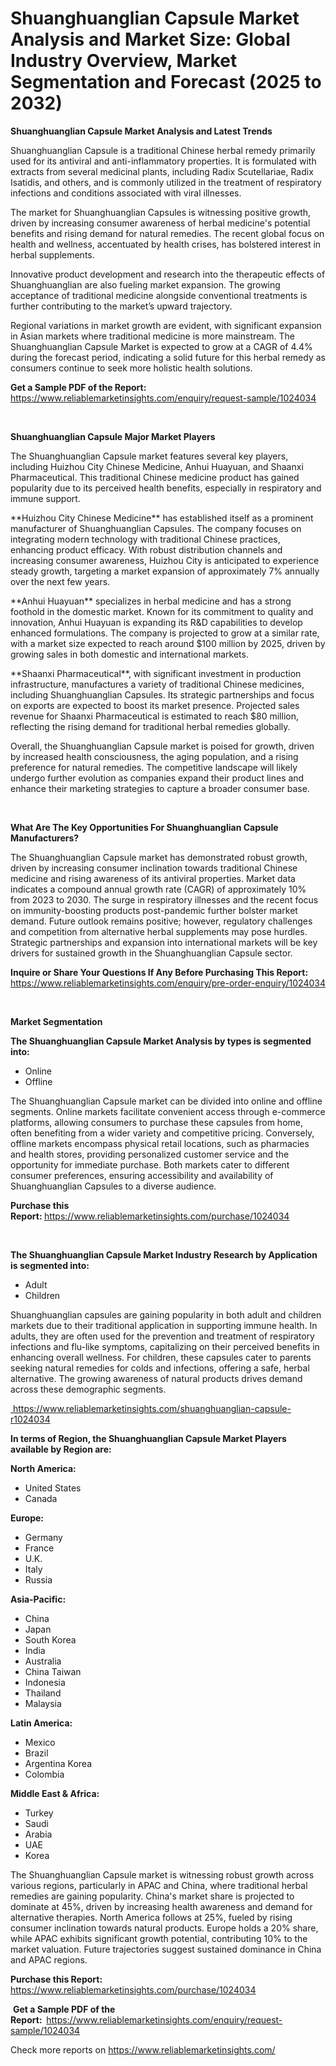 <p><h1>Shuanghuanglian Capsule Market Analysis and Market Size: Global Industry Overview, Market Segmentation and Forecast (2025 to 2032)</h1></p><p><strong>Shuanghuanglian Capsule Market Analysis and Latest Trends</strong></p>
<p><p>Shuanghuanglian Capsule is a traditional Chinese herbal remedy primarily used for its antiviral and anti-inflammatory properties. It is formulated with extracts from several medicinal plants, including Radix Scutellariae, Radix Isatidis, and others, and is commonly utilized in the treatment of respiratory infections and conditions associated with viral illnesses. </p><p>The market for Shuanghuanglian Capsules is witnessing positive growth, driven by increasing consumer awareness of herbal medicine's potential benefits and rising demand for natural remedies. The recent global focus on health and wellness, accentuated by health crises, has bolstered interest in herbal supplements. </p><p>Innovative product development and research into the therapeutic effects of Shuanghuanglian are also fueling market expansion. The growing acceptance of traditional medicine alongside conventional treatments is further contributing to the market’s upward trajectory. </p><p>Regional variations in market growth are evident, with significant expansion in Asian markets where traditional medicine is more mainstream. The Shuanghuanglian Capsule Market is expected to grow at a CAGR of 4.4% during the forecast period, indicating a solid future for this herbal remedy as consumers continue to seek more holistic health solutions.</p></p>
<p><strong>Get a Sample PDF of the Report:&nbsp;</strong> <a href="https://www.reliablemarketinsights.com/enquiry/request-sample/1024034?utm_campaign=3036&utm_medium=2&utm_source=Github&utm_content=ia&utm_term=07032025&utm_id=shuanghuanglian-capsule">https://www.reliablemarketinsights.com/enquiry/request-sample/1024034</a></p>
<p>&nbsp;</p>
<p><strong>Shuanghuanglian Capsule Major Market Players</strong></p>
<p><p>The Shuanghuanglian Capsule market features several key players, including Huizhou City Chinese Medicine, Anhui Huayuan, and Shaanxi Pharmaceutical. This traditional Chinese medicine product has gained popularity due to its perceived health benefits, especially in respiratory and immune support.</p><p>**Huizhou City Chinese Medicine** has established itself as a prominent manufacturer of Shuanghuanglian Capsules. The company focuses on integrating modern technology with traditional Chinese practices, enhancing product efficacy. With robust distribution channels and increasing consumer awareness, Huizhou City is anticipated to experience steady growth, targeting a market expansion of approximately 7% annually over the next few years.</p><p>**Anhui Huayuan** specializes in herbal medicine and has a strong foothold in the domestic market. Known for its commitment to quality and innovation, Anhui Huayuan is expanding its R&D capabilities to develop enhanced formulations. The company is projected to grow at a similar rate, with a market size expected to reach around $100 million by 2025, driven by growing sales in both domestic and international markets.</p><p>**Shaanxi Pharmaceutical**, with significant investment in production infrastructure, manufactures a variety of traditional Chinese medicines, including Shuanghuanglian Capsules. Its strategic partnerships and focus on exports are expected to boost its market presence. Projected sales revenue for Shaanxi Pharmaceutical is estimated to reach $80 million, reflecting the rising demand for traditional herbal remedies globally.</p><p>Overall, the Shuanghuanglian Capsule market is poised for growth, driven by increased health consciousness, the aging population, and a rising preference for natural remedies. The competitive landscape will likely undergo further evolution as companies expand their product lines and enhance their marketing strategies to capture a broader consumer base.</p></p>
<p>&nbsp;</p>
<p><strong>What Are The Key Opportunities For Shuanghuanglian Capsule Manufacturers?</strong></p>
<p><p>The Shuanghuanglian Capsule market has demonstrated robust growth, driven by increasing consumer inclination towards traditional Chinese medicine and rising awareness of its antiviral properties. Market data indicates a compound annual growth rate (CAGR) of approximately 10% from 2023 to 2030. The surge in respiratory illnesses and the recent focus on immunity-boosting products post-pandemic further bolster market demand. Future outlook remains positive; however, regulatory challenges and competition from alternative herbal supplements may pose hurdles. Strategic partnerships and expansion into international markets will be key drivers for sustained growth in the Shuanghuanglian Capsule sector.</p></p>
<p><strong>Inquire or Share Your Questions If Any Before Purchasing This Report:</strong> <a href="https://www.reliablemarketinsights.com/enquiry/pre-order-enquiry/1024034?utm_campaign=3036&utm_medium=2&utm_source=Github&utm_content=ia&utm_term=07032025&utm_id=shuanghuanglian-capsule">https://www.reliablemarketinsights.com/enquiry/pre-order-enquiry/1024034</a></p>
<p>&nbsp;</p>
<p><strong>Market Segmentation</strong></p>
<p><strong>The Shuanghuanglian Capsule Market Analysis by types is segmented into:</strong></p>
<p><ul><li>Online</li><li>Offline</li></ul></p>
<p><p>The Shuanghuanglian Capsule market can be divided into online and offline segments. Online markets facilitate convenient access through e-commerce platforms, allowing consumers to purchase these capsules from home, often benefiting from a wider variety and competitive pricing. Conversely, offline markets encompass physical retail locations, such as pharmacies and health stores, providing personalized customer service and the opportunity for immediate purchase. Both markets cater to different consumer preferences, ensuring accessibility and availability of Shuanghuanglian Capsules to a diverse audience.</p></p>
<p><strong>Purchase this Report:&nbsp;</strong><a href="https://www.reliablemarketinsights.com/purchase/1024034?utm_campaign=3036&utm_medium=2&utm_source=Github&utm_content=ia&utm_term=07032025&utm_id=shuanghuanglian-capsule">https://www.reliablemarketinsights.com/purchase/1024034</a></p>
<p>&nbsp;</p>
<p><strong>The Shuanghuanglian Capsule Market Industry Research by Application is segmented into:</strong></p>
<p><ul><li>Adult</li><li>Children</li></ul></p>
<p><p>Shuanghuanglian capsules are gaining popularity in both adult and children markets due to their traditional application in supporting immune health. In adults, they are often used for the prevention and treatment of respiratory infections and flu-like symptoms, capitalizing on their perceived benefits in enhancing overall wellness. For children, these capsules cater to parents seeking natural remedies for colds and infections, offering a safe, herbal alternative. The growing awareness of natural products drives demand across these demographic segments.</p></p>
<p><a href="https://www.reliablemarketinsights.com/shuanghuanglian-capsule-r1024034?utm_campaign=3036&utm_medium=2&utm_source=Github&utm_content=ia&utm_term=07032025&utm_id=shuanghuanglian-capsule">&nbsp;https://www.reliablemarketinsights.com/shuanghuanglian-capsule-r1024034</a></p>
<p><strong>In terms of Region, the Shuanghuanglian Capsule Market Players available by Region are:</strong></p>
<p>
    <p> <strong> North America: </strong>
        <ul>
            <li>United States</li>
            <li>Canada</li>
        </ul>
        </p> 
    <p> <strong> Europe: </strong>
        <ul>
            <li>Germany</li>
            <li>France</li>
            <li>U.K.</li>
            <li>Italy</li>
            <li>Russia</li>
        </ul>
        </p> 
    <p> <strong> Asia-Pacific: </strong>
        <ul>
            <li>China</li>
            <li>Japan</li>
            <li>South Korea</li>
            <li>India</li>
            <li>Australia</li>
            <li>China Taiwan</li>
            <li>Indonesia</li>
            <li>Thailand</li>
            <li>Malaysia</li>
        </ul>
        </p> 
    <p> <strong> Latin America: </strong>
        <ul>
            <li>Mexico</li>
            <li>Brazil</li>
            <li>Argentina Korea</li>
            <li>Colombia</li>
        </ul>
        </p> 
    <p> <strong> Middle East & Africa: </strong>
        <ul>
            <li>Turkey</li>
            <li>Saudi</li>
            <li>Arabia</li>
            <li>UAE</li>
            <li>Korea</li>
        </ul>
    </p>
    </p>
<p><p>The Shuanghuanglian Capsule market is witnessing robust growth across various regions, particularly in APAC and China, where traditional herbal remedies are gaining popularity. China's market share is projected to dominate at 45%, driven by increasing health awareness and demand for alternative therapies. North America follows at 25%, fueled by rising consumer inclination towards natural products. Europe holds a 20% share, while APAC exhibits significant growth potential, contributing 10% to the market valuation. Future trajectories suggest sustained dominance in China and APAC regions.</p></p>
<p><strong>Purchase this Report: </strong><a href="https://www.reliablemarketinsights.com/purchase/1024034?utm_campaign=3036&utm_medium=2&utm_source=Github&utm_content=ia&utm_term=07032025&utm_id=shuanghuanglian-capsule">https://www.reliablemarketinsights.com/purchase/1024034</a></p>
<p>&nbsp;<strong>Get a Sample PDF of the Report:&nbsp;&nbsp;</strong><a href="https://www.reliablemarketinsights.com/enquiry/request-sample/1024034?utm_campaign=3036&utm_medium=2&utm_source=Github&utm_content=ia&utm_term=07032025&utm_id=shuanghuanglian-capsule">https://www.reliablemarketinsights.com/enquiry/request-sample/1024034</a></p>
<p><strong></strong></p>
<p>Check more reports on <a href="https://www.reliablemarketinsights.com/?utm_campaign=3036&utm_medium=2&utm_source=Github&utm_content=ia&utm_term=07032025&utm_id=shuanghuanglian-capsule">https://www.reliablemarketinsights.com/</a></p>